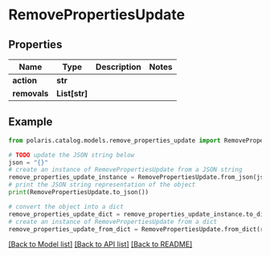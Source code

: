 <!--

 Licensed to the Apache Software Foundation (ASF) under one
 or more contributor license agreements.  See the NOTICE file
 distributed with this work for additional information
 regarding copyright ownership.  The ASF licenses this file
 to you under the Apache License, Version 2.0 (the
 "License"); you may not use this file except in compliance
 with the License.  You may obtain a copy of the License at

   http://www.apache.org/licenses/LICENSE-2.0

 Unless required by applicable law or agreed to in writing,
 software distributed under the License is distributed on an
 "AS IS" BASIS, WITHOUT WARRANTIES OR CONDITIONS OF ANY
 KIND, either express or implied.  See the License for the
 specific language governing permissions and limitations
 under the License.

-->
# RemovePropertiesUpdate

## Properties

Name | Type | Description | Notes
------------ | ------------- | ------------- | -------------
**action** | **str** |  | 
**removals** | **List[str]** |  | 

## Example

```python
from polaris.catalog.models.remove_properties_update import RemovePropertiesUpdate

# TODO update the JSON string below
json = "{}"
# create an instance of RemovePropertiesUpdate from a JSON string
remove_properties_update_instance = RemovePropertiesUpdate.from_json(json)
# print the JSON string representation of the object
print(RemovePropertiesUpdate.to_json())

# convert the object into a dict
remove_properties_update_dict = remove_properties_update_instance.to_dict()
# create an instance of RemovePropertiesUpdate from a dict
remove_properties_update_from_dict = RemovePropertiesUpdate.from_dict(remove_properties_update_dict)
```
[[Back to Model list]](../README.md#documentation-for-models) [[Back to API list]](../README.md#documentation-for-api-endpoints) [[Back to README]](../README.md)


